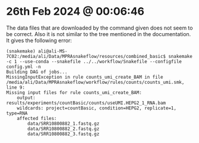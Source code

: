 # 26th Feb 2024 @ 00:06:46

The data files that are downloaded by the command given does not seem to be correct. Also it is not similar to the tree mentioned in the documentation. It gives the following error:


```
(snakemake) ali@ali-MS-7C02:/media/ali/Data/MPRAsnakeflow/resources/combined_basic$ snakemake -c 1 --use-conda --snakefile ../../workflow/Snakefile --configfile config.yml -n
Building DAG of jobs...
MissingInputException in rule counts_umi_create_BAM in file /media/ali/Data/MPRAsnakeflow/workflow/rules/counts/counts_umi.smk, line 9:
Missing input files for rule counts_umi_create_BAM:
    output: results/experiments/countBasic/counts/useUMI.HEPG2_1_RNA.bam
    wildcards: project=countBasic, condition=HEPG2, replicate=1, type=RNA
    affected files:
        data/SRR10800882_1.fastq.gz
        data/SRR10800882_2.fastq.gz
        data/SRR10800882_3.fastq.gz
```